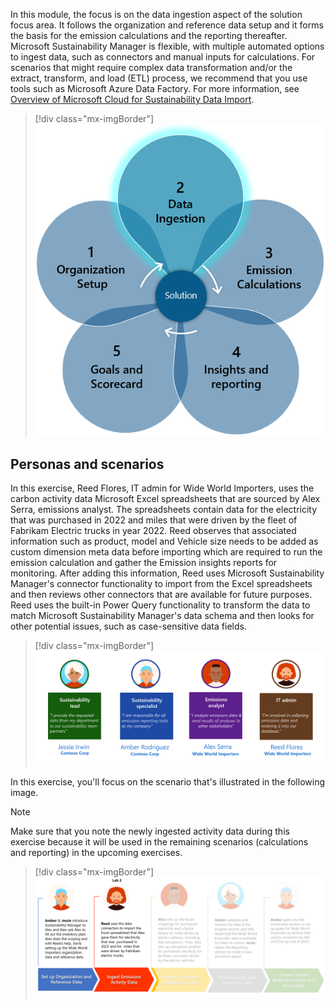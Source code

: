 In this module, the focus is on the data ingestion aspect of the solution focus area. It follows the organization and reference data setup and it forms the basis for the emission calculations and the reporting thereafter. Microsoft Sustainability Manager is flexible, with multiple automated options to ingest data, such as connectors and manual inputs for calculations. For scenarios that might require complex data transformation and/or the extract, transform, and load (ETL) process, we recommend that you use tools such as Microsoft Azure Data Factory. For more information, see [Overview of Microsoft Cloud for Sustainability Data Import](/industry/sustainability/import-data/?azure-portal=true).

> [!div class="mx-imgBorder"]
> ![Diagram showing data ingestion as the second of five petals around the solution. Organization setup is the first and emission calculations is the third.](../media/data-ingestion.png)

## Personas and scenarios

In this exercise, Reed Flores, IT admin for Wide World Importers, uses the carbon activity data Microsoft Excel spreadsheets that are sourced by Alex Serra, emissions analyst. The spreadsheets contain data for the electricity that was purchased in 2022 and miles that were driven by the fleet of Fabrikam Electric trucks in year 2022. Reed observes that associated information such as product, model and Vehicle size needs to be added as custom dimension meta data before importing which are required to run the emission calculation and gather the Emission insights reports for monitoring.  After adding this information, Reed uses Microsoft Sustainability Manager's connector functionality to import from the Excel spreadsheets and then reviews other connectors that are available for future purposes. Reed uses the built-in Power Query functionality to transform the data to match Microsoft Sustainability Manager's data schema and then looks for other potential issues, such as case-sensitive data fields.

> [!div class="mx-imgBorder"]
> [![Diagram showing the four personas, sustainability lead, sustainability specialist, emissions analyst, and I T admin.](../media/personas.png)](../media/personas.png#lightbox)

In this exercise, you'll focus on the scenario that's illustrated in the following image. 

> [!NOTE]
> Make sure that you note the newly ingested activity data during this exercise because it will be used in the remaining scenarios (calculations and reporting) in the upcoming exercises.

> [!div class="mx-imgBorder"]
> [![Diagram showing the second of five exercise scenarios, ingest emissions activity data.](../media/scenario.png)](../media/scenario.png#lightbox)
